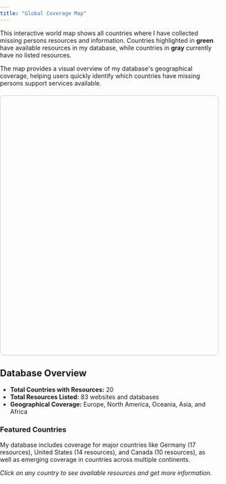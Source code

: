 ```yaml
---
title: "Global Coverage Map"
---
```


This interactive world map shows all countries where I have collected missing persons resources and information. Countries highlighted in **green** have available resources in my database, while countries in **gray** currently have no listed resources.

The map provides a visual overview of my database's geographical coverage, helping users quickly identify which countries have missing persons support services available.

<div id="coverage-map" style="height: 600px; width: 100%; border: 1px solid #ccc; border-radius: 8px; margin: 20px 0;"></div>

## Database Overview

- **Total Countries with Resources:** 20
- **Total Resources Listed:** 83 websites and databases
- **Geographical Coverage:** Europe, North America, Oceania, Asia, and Africa

### Featured Countries
My database includes coverage for major countries like Germany (17 resources), United States (14 resources), and Canada (10 resources), as well as emerging coverage in countries across multiple continents.

*Click on any country to see available resources and get more information.*

<!-- Leaflet CSS -->
<link rel="stylesheet" href="https://unpkg.com/leaflet@1.9.4/dist/leaflet.css" />

<!-- Leaflet JavaScript -->
<script src="https://unpkg.com/leaflet@1.9.4/dist/leaflet.js"></script>

<script>
// Initialize the map
var map = L.map('coverage-map').setView([20, 0], 2);

// Add OpenStreetMap tiles
L.tileLayer('https://{s}.tile.openstreetmap.org/{z}/{x}/{y}.png', {
    attribution: '© <a href="https://www.openstreetmap.org/copyright">OpenStreetMap</a> contributors'
}).addTo(map);

// Countries with resources (highlight in green) - using GeoJSON country names
var countriesWithResources = [
    "Australia", "Austria", "Brazil", "Canada", "France", "Germany", 
    "Hong Kong", "Ireland", "Italy", "Netherlands", "New Zealand", "Poland", 
    "Portugal", "Romania", "South Africa", "Spain", "Switzerland", 
    "Turkey", "United Kingdom", "United States of America"
];

// Resource counts for tooltips - map from GeoJSON names to our display names
var resourceCounts = {
    "Australia": 8,
    "Austria": 2,
    "Brazil": 8,
    "Canada": 10,
    "France": 3,
    "Germany": 17,
    "Hong Kong": 1,
    "Ireland": 1,
    "Italy": 2,
    "Netherlands": 2,
    "New Zealand": 1,
    "Poland": 1,
    "Portugal": 1,
    "Romania": 1,
    "South Africa": 1,
    "Spain": 2,
    "Switzerland": 7,
    "Turkey": 1,
    "United Kingdom": 4,
    "United States of America": 14
};

// Display names for labels (our preferred names)
var displayNames = {
    "Australia": "Australia",
    "Austria": "Austria", 
    "Brazil": "Brazil",
    "Canada": "Canada",
    "France": "France",
    "Germany": "Germany",
    "Hong Kong": "Hong Kong",
    "Ireland": "Ireland",
    "Italy": "Italy",
    "Netherlands": "Netherlands",
    "New Zealand": "New Zealand",
    "Poland": "Poland",
    "Portugal": "Portugal",
    "Romania": "Romania",
    "South Africa": "South Africa",
    "Spain": "Spain",
    "Switzerland": "Switzerland",
    "Turkey": "Turkey",
    "United Kingdom": "United Kingdom",
    "United States of America": "United States"
};

// Function to get country color
function getCountryColor(countryName) {
    return countriesWithResources.includes(countryName) ? '#90EE90' : '#cccccc';
}

// Function to get country fill opacity
function getCountryOpacity(countryName) {
    return countriesWithResources.includes(countryName) ? 0.7 : 0.3;
}

// Load world countries GeoJSON
fetch('https://raw.githubusercontent.com/johan/world.geo.json/master/countries.geo.json')
    .then(response => response.json())
    .then(data => {
        L.geoJSON(data, {
            style: function(feature) {
                return {
                    fillColor: getCountryColor(feature.properties.name),
                    weight: 1,
                    opacity: 1,
                    color: 'white',
                    fillOpacity: getCountryOpacity(feature.properties.name)
                };
            },
            onEachFeature: function(feature, layer) {
                var countryName = feature.properties.name;
                var hasResources = countriesWithResources.includes(countryName);
                var resourceCount = hasResources ? resourceCounts[countryName] || 0 : 0;
                var displayName = displayNames[countryName] || countryName;

                // Add permanent country labels for countries with resources
                if (hasResources) {
                    // Calculate centroid of the country for label placement
                    var centroid = getCentroid(feature.geometry.coordinates, feature.geometry.type);

                    if (centroid) {
                        L.marker(centroid, {
                            icon: L.divIcon({
                                className: 'country-label',
                                html: `<div style="background: rgba(255,255,255,0.8); padding: 2px 6px; border-radius: 3px; font-size: 12px; font-weight: bold; border: 1px solid #333;">${displayName}</div>`,
                                iconSize: null
                            })
                        }).addTo(map);
                    }
                }

                var popupContent = `
                    <strong>${displayName}</strong><br>
                    ${hasResources ? 
                        `Resources: ${resourceCount}<br><a href="/countries/${displayName.toLowerCase().replace(/\s+/g, '-')}/">View Resources</a>` : 
                        'No resources listed yet'
                    }
                `;

                layer.bindPopup(popupContent);

                // Add hover effects
                layer.on('mouseover', function(e) {
                    var layer = e.target;
                    layer.setStyle({
                        weight: 3,
                        color: '#666',
                        fillOpacity: 0.9
                    });
                });

                layer.on('mouseout', function(e) {
                    var layer = e.target;
                    layer.setStyle({
                        weight: 1,
                        color: 'white',
                        fillOpacity: getCountryOpacity(countryName)
                    });
                });
            }
        }).addTo(map);
    })
    .catch(error => {
        console.error('Error loading country data:', error);
        // Fallback: show message if GeoJSON fails to load
        document.getElementById('coverage-map').innerHTML =
            '<p style="text-align: center; padding: 50px;">Map loading... If this persists, please refresh the page.</p>';
    });

// Function to calculate centroid of a polygon
function getCentroid(coords, type) {
    if (type === 'Polygon') {
        return getPolygonCentroid(coords[0]);
    } else if (type === 'MultiPolygon') {
        // Use the largest polygon for centroid calculation
        var largestPolygon = coords.reduce((largest, current) => {
            return getPolygonArea(current[0]) > getPolygonArea(largest[0]) ? current : largest;
        });
        return getPolygonCentroid(largestPolygon[0]);
    }
    return null;
}

function getPolygonCentroid(coords) {
    var totalArea = 0;
    var centroidX = 0;
    var centroidY = 0;

    for (var i = 0; i < coords.length - 1; i++) {
        var x1 = coords[i][0];
        var y1 = coords[i][1];
        var x2 = coords[i + 1][0];
        var y2 = coords[i + 1][1];

        var area = (x1 * y2 - x2 * y1);
        totalArea += area;
        centroidX += (x1 + x2) * area;
        centroidY += (y1 + y2) * area;
    }

    totalArea /= 2;
    centroidX /= (6 * totalArea);
    centroidY /= (6 * totalArea);

    return [centroidY, centroidX]; // Return as [lat, lng]
}

function getPolygonArea(coords) {
    var area = 0;
    for (var i = 0; i < coords.length - 1; i++) {
        area += coords[i][0] * coords[i + 1][1] - coords[i + 1][0] * coords[i][1];
    }
    return Math.abs(area) / 2;
}

// Add a legend
var legend = L.control({position: 'bottomright'});

legend.onAdd = function (map) {
    var div = L.DomUtil.create('div', 'info legend');
    div.innerHTML = `
        <h4>Coverage Legend</h4>
        <div style="background: #90EE90; width: 20px; height: 20px; display: inline-block; margin-right: 5px; opacity: 0.7;"></div> Has Resources<br>
        <div style="background: #cccccc; width: 20px; height: 20px; display: inline-block; margin-right: 5px; opacity: 0.3;"></div> No Resources Yet<br>
        <small>Click countries for details</small>
    `;
    return div;
};

legend.addTo(map);

// Style the legend
var legendStyle = document.createElement('style');
legendStyle.textContent = `
    .info.legend {
        background: white;
        padding: 10px;
        border-radius: 5px;
        box-shadow: 0 0 15px rgba(0,0,0,0.2);
        font-size: 14px;
        max-width: 200px;
    }
    .info.legend h4 {
        margin: 0 0 10px 0;
        font-size: 16px;
    }
    .country-label {
        pointer-events: none;
    }
`;
document.head.appendChild(legendStyle);
</script>

<style>
#coverage-map {
    margin: 20px 0;
    height: 600px;
    width: 100%;
    border: 1px solid #ccc;
    border-radius: 8px;
    position: relative;
    z-index: 1;
}

body {
    margin: 0;
    padding: 0;
    overflow: visible;
}

@media (max-width: 768px) {
    #coverage-map {
        height: 400px;
    }
}
</style>
